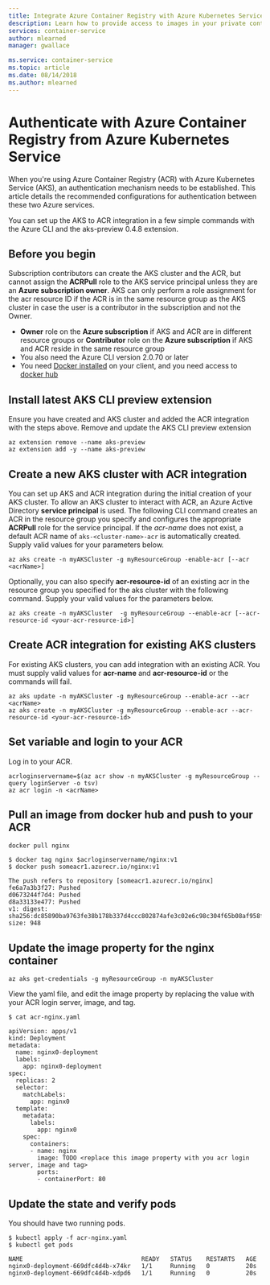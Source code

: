 ```yaml
---
title: Integrate Azure Container Registry with Azure Kubernetes Service
description: Learn how to provide access to images in your private container registry from Azure Kubernetes Service by using an Azure Active Directory service principal.
services: container-service
author: mlearned
manager: gwallace

ms.service: container-service
ms.topic: article
ms.date: 08/14/2018
ms.author: mlearned
---
```


# Authenticate with Azure Container Registry from Azure Kubernetes Service

When you're using Azure Container Registry (ACR) with Azure Kubernetes Service (AKS), an authentication mechanism needs to be established. This article details the recommended configurations for authentication between these two Azure services.

You can set up the AKS to ACR integration in a few simple commands with the Azure CLI and the aks-preview 0.4.8 extension.

## Before you begin

Subscription contributors can create the AKS cluster and the ACR, but cannot assign the **ACRPull** role to the AKS service principal unless they are an **Azure subscription owner**. AKS can only perform a role assignment for the acr resource ID if the ACR is in the same resource group as the AKS cluster in case the user is a contributor in the subscription and not the Owner.

* **Owner** role on the **Azure subscription** if AKS and ACR are in different resource groups or **Contributor** role on the **Azure subscription** if AKS and ACR reside in the same resource group
* You also need the Azure CLI version 2.0.70 or later
* You need [Docker installed](https://docs.docker.com/install/) on your client, and you need access to [docker hub](https://hub.docker.com/)

## Install latest AKS CLI preview extension

Ensure you have created and AKS cluster and added the ACR integration with the steps above.  Remove and update the AKS CLI preview extension

```azurecli
az extension remove --name aks-preview 
az extension add -y --name aks-preview
```

## Create a new AKS cluster with ACR integration

You can set up AKS and ACR integration during the initial creation of your AKS cluster.  To allow an AKS cluster to interact with ACR, an Azure Active Directory **service principal** is used. The following CLI command creates an ACR in the resource group you specify and configures the appropriate **ACRPull** role for the service principal. If the *acr-name* does not exist, a default ACR name of `aks-<cluster-name>-acr` is automatically created.  Supply valid values for your parameters below.
```azurecli
az aks create -n myAKSCluster -g myResourceGroup -enable-acr [--acr <acrName>]
```

Optionally, you can also specify **acr-resource-id** of an existing acr in the resource group you specified for the aks cluster with the following command.  Supply your valid values for the parameters below.
```azurecli
az aks create -n myAKSCluster  -g myResourceGroup --enable-acr [--acr-resource-id <your-acr-resource-id>]
```

## Create ACR integration for existing AKS clusters

For existing AKS clusters, you can add integration with an existing ACR. You must supply valid values for **acr-name** and **acr-resource-id** or the commands will fail.

```azurecli
az aks update -n myAKSCluster -g myResourceGroup --enable-acr --acr <acrName>
az aks create -n myAKSCluster -g myResourceGroup --enable-acr --acr-resource-id <your-acr-resource-id>
```

## Set variable and login to your ACR

Log in to your ACR.

```azurecli
acrloginservername=$(az acr show -n myAKSCluster -g myResourceGroup --query loginServer -o tsv)
az acr login -n <acrName>
```

## Pull an image from docker hub and push to your ACR

```console
docker pull nginx
```

```
$ docker tag nginx $acrloginservername/nginx:v1
$ docker push someacr1.azurecr.io/nginx:v1

The push refers to repository [someacr1.azurecr.io/nginx]
fe6a7a3b3f27: Pushed
d0673244f7d4: Pushed
d8a33133e477: Pushed
v1: digest: sha256:dc85890ba9763fe38b178b337d4ccc802874afe3c02e6c98c304f65b08af958f size: 948
```

## Update the image property for the nginx container

```azurecli
az aks get-credentials -g myResourceGroup -n myAKSCluster
```

View the yaml file, and edit the image property by replacing the value with your ACR login server, image, and tag.

```
$ cat acr-nginx.yaml

apiVersion: apps/v1
kind: Deployment
metadata:
  name: nginx0-deployment
  labels:
    app: nginx0-deployment
spec:
  replicas: 2
  selector:
    matchLabels:
      app: nginx0
  template:
    metadata:
      labels:
        app: nginx0
    spec:
      containers:
      - name: nginx
        image: TODO <replace this image property with you acr login server, image and tag>
        ports:
        - containerPort: 80
```


## Update the state and verify pods

You should have two running pods.

```
$ kubectl apply -f acr-nginx.yaml
$ kubectl get pods

NAME                                 READY   STATUS    RESTARTS   AGE
nginx0-deployment-669dfc4d4b-x74kr   1/1     Running   0          20s
nginx0-deployment-669dfc4d4b-xdpd6   1/1     Running   0          20s
```

<!-- LINKS - external -->
[AKS AKS CLI]:  https://docs.microsoft.com/cli/azure/aks?view=azure-cli-latest#az-aks-create